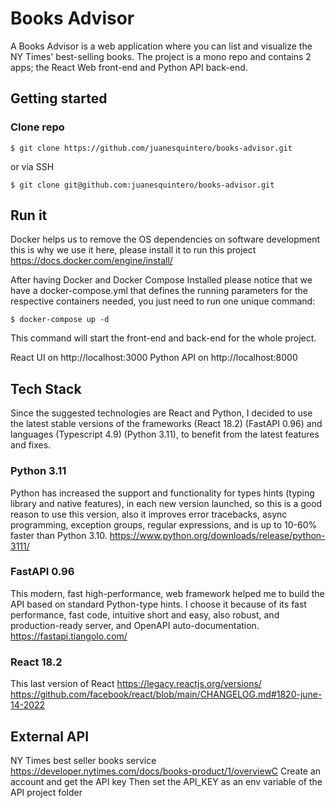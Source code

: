 # Books Advisor

A Books Advisor is a web application where you can list and visualize the NY Times' best-selling books.
The project is a mono repo and contains 2 apps; the React Web front-end and Python API back-end.

## Getting started


### Clone repo
```
$ git clone https://github.com/juanesquintero/books-advisor.git
```
or via SSH
```
$ git clone git@github.com:juanesquintero/books-advisor.git
```


## Run it

Docker helps us to remove the OS dependencies on software development this is why we use it here, please install it to run this project https://docs.docker.com/engine/install/

After having Docker and Docker Compose Installed please notice that we have a docker-compose.yml that defines the running parameters for the respective containers needed, you just need to run one unique command:

```
$ docker-compose up -d
````

This command will start the front-end and back-end for the whole project.

React UI on http://localhost:3000
Python API on http://localhost:8000



## Tech Stack

Since the suggested technologies are React and Python, I decided to use the latest stable versions of the frameworks (React 18.2) (FastAPI 0.96) and languages (Typescript 4.9) (Python 3.11), to benefit from the latest features and fixes.


### Python 3.11
Python has increased the support and functionality for types hints (typing library and native features), in each new version launched, so this is a good reason to use this version, also it improves error tracebacks, async programming, exception groups, regular expressions, and is up to 10-60% faster than Python 3.10.
https://www.python.org/downloads/release/python-3111/

### FastAPI 0.96
This modern, fast high-performance, web framework helped me to build the API based on standard Python-type hints.
I choose it because of its fast performance, fast code, intuitive short and easy, also robust, and production-ready server, and OpenAPI auto-documentation.
https://fastapi.tiangolo.com/

### React 18.2
This last version of React 
https://legacy.reactjs.org/versions/
https://github.com/facebook/react/blob/main/CHANGELOG.md#1820-june-14-2022



## External API 
NY Times best seller books service 
https://developer.nytimes.com/docs/books-product/1/overviewC
Create an account and get the API key 
Then set the API_KEY as an env variable of the API project folder
